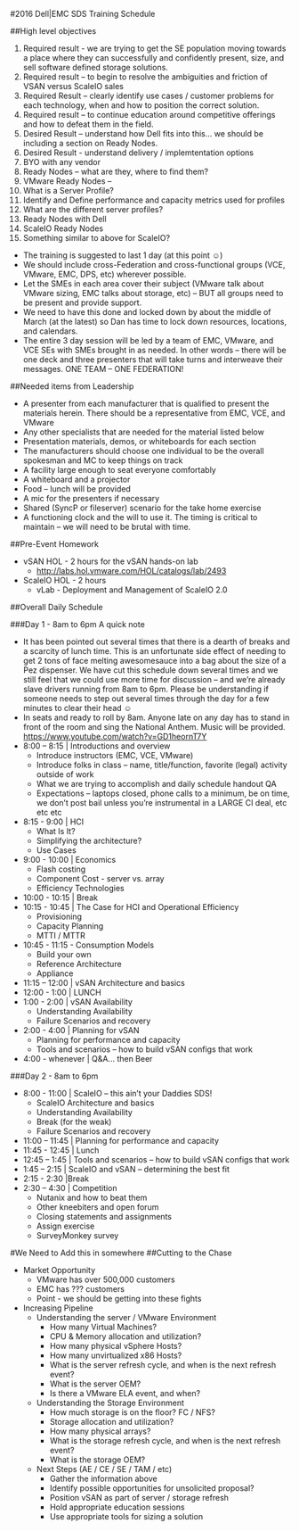 #2016 Dell|EMC SDS Training Schedule

##High level objectives
1. Required result - we are trying to get the SE population moving towards a place where they can successfully and confidently present, size, and sell software defined storage solutions.
2. Required result – to begin to resolve the ambiguities and friction of VSAN versus ScaleIO sales
3. Required Result – clearly identify use cases / customer problems for each technology, when and how to position the correct solution.
4. Required result – to continue education around competitive offerings and how to defeat them in the field.
5. Desired Result – understand how Dell fits into this…  we should be including a section on Ready Nodes.
6. Desired Result - understand delivery / implemtentation options
 1. BYO with any vendor
 2. Ready Nodes – what are they, where to find them?
 3. VMware Ready Nodes –
  1. What is a Server Profile?
  2. Identify and Define performance and capacity metrics used for profiles
  3. What are the different server profiles?
  4. Ready Nodes with Dell
 4. ScaleIO Ready Nodes
  1. Something similar to above for ScaleIO?

* The training is suggested to last 1 day (at this point ☺)
* We should include cross-Federation and cross-functional groups (VCE, VMware, EMC, DPS, etc) wherever possible.
* Let the SMEs in each area cover their subject (VMware talk about VMware sizing, EMC talks about storage, etc) – BUT all groups need to be present and provide support.  
* We need to have this done and locked down by about the middle of March (at the latest) so Dan has time to lock down resources, locations, and calendars.
* The entire 3 day session will be led by a team of EMC, VMware, and VCE SEs with SMEs brought in as needed.  In other words – there will be one deck and three presenters that will take turns and interweave their messages.  ONE TEAM – ONE FEDERATION!

##Needed items from Leadership 
* A presenter from each manufacturer that is qualified to present the materials herein.  There should be a representative from EMC, VCE, and VMware
* Any other specialists that are needed for the material listed below
* Presentation materials, demos, or whiteboards for each section
* The manufacturers should choose one individual to be the overall spokesman and MC to keep things on track
* A facility large enough to seat everyone comfortably
* A whiteboard and a projector
* Food – lunch will be provided 
* A mic for the presenters if necessary
* Shared (SyncP or fileserver) scenario for the take home exercise
* A functioning clock and the will to use it.  The timing is critical to maintain – we will need to be brutal with time.

##Pre-Event Homework
* vSAN HOL - 2 hours for the vSAN hands-on lab
  * http://labs.hol.vmware.com/HOL/catalogs/lab/2493 
* ScaleIO HOL - 2 hours 
  * vLab - Deployment and Management of ScaleIO 2.0

##Overall Daily Schedule

###Day 1 - 8am to 6pm
A quick note
* It has been pointed out several times that there is a dearth of breaks and a scarcity of lunch time.  This is an unfortunate side effect of needing to get 2 tons of face melting awesomesauce into a bag about the size of a Pez dispenser.  We have cut this schedule down several times and we still feel that we could use more time for discussion – and we’re already slave drivers running from 8am to 6pm.  Please be understanding if someone needs to step out several times through the day for a few minutes to clear their head ☺
* In seats and ready to roll by 8am.  Anyone late on any day has to stand in front of the room and sing the National Anthem.  Music will be provided.  https://www.youtube.com/watch?v=GD1heornT7Y
* 8:00 – 8:15 | Introductions and overview
  * Introduce instructors (EMC, VCE, VMware)
  * Introduce folks in class – name, title/function, favorite (legal) activity outside of work
  * What we are trying to accomplish and daily schedule handout QA
  * Expectations – laptops closed, phone calls to a minimum, be on time, we don’t post bail unless you’re instrumental in a LARGE CI deal, etc etc etc
* 8:15 - 9:00 | HCI
  * What Is It?
  * Simplifying the architecture?
  * Use Cases	
* 9:00 - 10:00 | Economics
  * Flash costing
  * Component Cost - server vs. array
  * Efficiency Technologies
* 10:00 - 10:15 | Break
* 10:15 - 10:45 | The Case for HCI and Operational Efficiency
  * Provisioning
  * Capacity Planning
  * MTTI / MTTR
* 10:45 - 11:15 - Consumption Models
  * Build your own
  * Reference Architecture
  * Appliance
* 11:15 – 12:00 | vSAN Architecture and basics
* 12:00 - 1:00 | LUNCH
* 1:00 - 2:00 | vSAN Availability
  * Understanding Availability
  * Failure Scenarios and recovery
* 2:00 - 4:00 | Planning for vSAN
  * Planning for performance and capacity
  * Tools and scenarios – how to build vSAN configs that work
* 4:00 - whenever | Q&A... then Beer

###Day 2 - 8am to 6pm
* 8:00 - 11:00 | ScaleIO – this ain’t your Daddies SDS!
  * ScaleIO Architecture and basics
  * Understanding Availability
  * Break (for the weak)
  * Failure Scenarios and recovery
* 11:00 – 11:45 | Planning for performance and capacity
* 11:45 - 12:45 | Lunch
* 12:45 – 1:45 | Tools and scenarios – how to build vSAN configs that work
* 1:45 – 2:15 | ScaleIO and vSAN – determining the best fit
* 2:15 - 2:30 |Break
* 2:30 – 4:30 | Competition
  * Nutanix and how to beat them
  * Other kneebiters and open forum
  * Closing statements and assignments
  * Assign exercise
  * SurveyMonkey survey
  
#We Need to Add this in somewhere
##Cutting to the Chase
* Market Opportunity
  * VMware has over 500,000 customers
  * EMC has ??? customers
  * Point - we should be getting into these fights
* Increasing Pipeline
  * Understanding the server / VMware Environment
    * How many Virtual Machines?
    * CPU & Memory allocation and utilization?
    * How many physical vSphere Hosts?
    * How many unvirtualized x86 Hosts?
    * What is the server refresh cycle, and when is the next refresh event?
    * What is the server OEM? 
    * Is there a VMware ELA event, and when?
  * Understanding the Storage Environment
    * How much storage is on the floor? FC / NFS?
    * Storage allocation and utilization?
    * How many physical arrays?
    * What is the storage refresh cycle, and when is the next refresh event?
    * What is the storage OEM? 
  * Next Steps (AE / CE / SE / TAM / etc)
    * Gather the information above
    * Identify possible opportunities for unsolicited proposal?
    * Position vSAN as part of server / storage refresh
    * Hold appropriate education sessions
    * Use appropriate tools for sizing a solution
